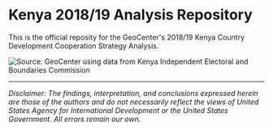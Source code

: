 # Kenya 2018/19 Analysis Repository
This is the official reposity for the GeoCenter's 2018/19 Kenya Country Development Cooperation Strategy Analysis. 

<p><img src="https://user-images.githubusercontent.com/5873344/46475849-a0c36200-c7b4-11e8-89d5-84e475011175.PNG" alt="Source: GeoCenter using data from Kenya Independent Electoral and Boundaries Commission" align="middle"></p>

---  
*Disclaimer: The findings, interpretation, and conclusions expressed herein are those of the authors and do not necessarily reflect the views of United States Agency for International Development or the United States Government. All errors remain our own.*  
